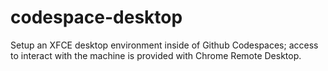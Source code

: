 # codespace-desktop
Setup an XFCE desktop environment inside of Github Codespaces; access to interact with the machine is provided with Chrome Remote Desktop.
